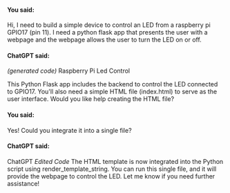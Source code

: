 #### You said: ####
Hi, I need to build a simple device to control an LED from a raspberry pi GPIO17 (pin 11). I need a python flask app that presents the user with a webpage and the webpage allows the user to turn the LED on or off.


#### ChatGPT said: ####
*(generated code)*
Raspberry Pi Led Control

This Python Flask app includes the backend to control the LED connected to GPIO17. You'll also need a simple HTML file (index.html) to serve as the user interface. Would you like help creating the HTML file?

#### You said: ####
Yes! Could you integrate it into a single file?

#### ChatGPT said: ####
ChatGPT
*Edited Code*
The HTML template is now integrated into the Python script using render_template_string. You can run this single file, and it will provide the webpage to control the LED. Let me know if you need further assistance!





